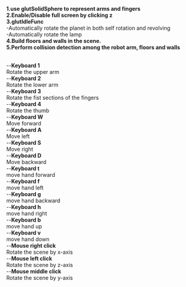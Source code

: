 **1.use glutSolidSphere to represent arms and fingers**<br/>
**2.Enable/Disable full screen by clicking z**<br/>
**3.glutIdleFunc**<br/>
-Automatically rotate the planet in both self rotation and revolving<br/>
-Automatically rotate the lamp<br/>
**4.Build floors and walls in the scene.**<br/>
**5.Perform collision detection among the robot arm, floors and walls**<br/>

<br/>--**Keyboard 1**<br/>
  Rotate the upper arm<br/>
--**Keyboard 2**<br/>
  Rotate the lower arm<br/>
--**Keyboard 3**<br/>
  Rotate the fist sections of the fingers<br/>
--**Keyboard 4**<br/>
  Rotate the thumb<br/>
--**Keyboard W**<br/>
Move forward<br/>
--**Keyboard A**<br/>
Move left<br/>
--**Keyboard S**<br/>
Move right<br/>
--**Keyboard D**<br/>
Move backward<br/>
--**Keyboard t**<br/>
move hand forward<br/>
--**Keyboard f**<br/>
move hand left<br/>
--**Keyboard g**<br/>
move hand backward<br/>
--**Keyboard h**<br/>
move hand right<br/>
--**Keyboard b**<br/>
move hand up<br/>
--**Keyboard v**<br/>
move hand down<br/>
--**Mouse right click**<br/>
Rotate the scene by x-axis<br/>
--**Mouse left click**<br/>
Rotate the scene by z-axis<br/>
--**Mouse middle click**<br/>
Rotate the scene by y-axis<br/>

